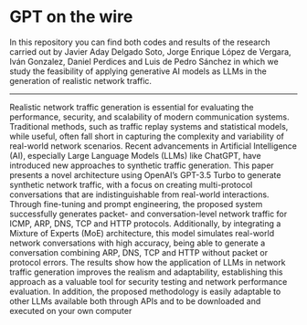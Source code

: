 # GPT on the wire

In this repository you can find both codes and results of the research carried out by Javier Aday Delgado Soto, Jorge Enrique López de Vergara, Iván Gonzalez, Daniel Perdices and Luis de Pedro Sánchez in which we study the feasibility of applying generative AI models as LLMs in the generation of realistic network traffic.


----

Realistic network traffic generation is essential for evaluating the performance, security, and scalability of modern communication systems. Traditional methods, such as traffic replay systems and statistical models, while useful, often fall short in capturing the complexity and variability of real-world network scenarios. Recent advancements in Artificial Intelligence (AI), especially Large Language Models (LLMs) like ChatGPT, have introduced new approaches to synthetic traffic generation. This paper presents a novel architecture using OpenAI’s GPT-3.5 Turbo to generate synthetic network traffic, with a focus on creating multi-protocol conversations that are indistinguishable from real-world interactions. Through fine-tuning and prompt engineering, the proposed system successfully generates packet- and conversation-level network traffic for ICMP, ARP, DNS, TCP and HTTP protocols. Additionally, by integrating a Mixture of Experts (MoE) architecture, this model simulates real-world network conversations with high accuracy, being able to generate a conversation combining ARP, DNS, TCP and HTTP without packet or protocol errors. The results show how the application of LLMs in network traffic generation improves the realism and adaptability, establishing this approach as a valuable tool for security testing and network performance evaluation. In addition, the proposed methodology is easily adaptable to other LLMs available both through APIs and to be downloaded and executed on your own computer
